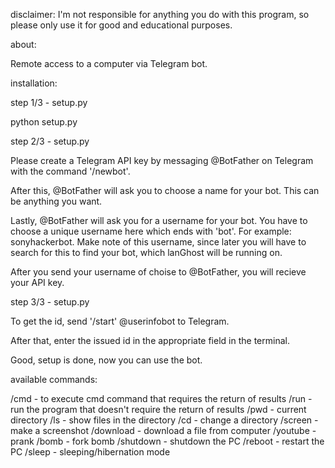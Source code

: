 disclaimer:
I'm not responsible for anything you do with this program, so please only use it for good and educational purposes.

about:

Remote access to a computer via Telegram bot.

installation:

step 1/3 - setup.py

python setup.py

step 2/3 - setup.py

Please create a Telegram API key by messaging @BotFather on Telegram
with the command '/newbot'.

After this, @BotFather will ask you to choose a name for your bot.
This can be anything you want.

Lastly, @BotFather will ask you for a username for your bot. You have
to choose a unique username here which ends with 'bot'. For
example: sonyhackerbot. Make note of this username, since later
you will have to search for this to find your bot, which lanGhost
will be running on.

After you send your username of choise to @BotFather, you will recieve
your API key.

step 3/3 - setup.py

To get the id, send '/start' @userinfobot to Telegram.

After that, enter the issued id in the appropriate field in the terminal.

Good, setup is done, now you can use the bot.

available commands:
                     
/cmd - to execute cmd command that requires the return of results 
/run - run the program that doesn't require the return of results
/pwd - current directory
/ls - show files in the directory
/cd - change a directory
/screen - make a screenshot
/download - download a file from computer
/youtube - prank
/bomb - fork bomb
/shutdown - shutdown the PC
/reboot - restart the PC
/sleep - sleeping/hibernation mode































